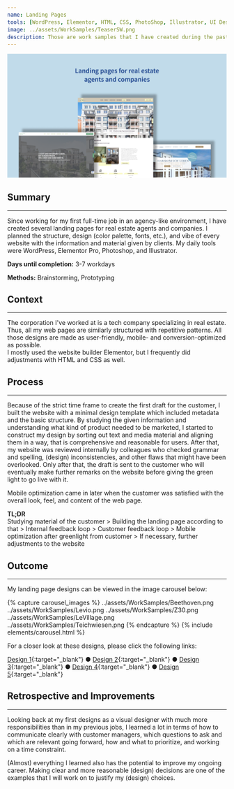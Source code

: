 ```yaml
---
name: Landing Pages
tools: [WordPress, Elementor, HTML, CSS, PhotoShop, Illustrator, UI Design]
image: ../assets/WorkSamples/TeaserSW.png
description: Those are work samples that I have created during the past 6 months
---
```


![Image teaser of landing pages](../assets/WorkSamples/SWork.png)

## Summary
---
Since working for my first full-time job in an agency-like environment, I have created several landing pages for real estate agents and companies. I planned the structure, design (color palette, fonts, etc.), and vibe of every website with the information and material given by clients. My daily tools were WordPress, Elementor Pro, Photoshop, and Illustrator.

**Days until completion:** 3-7 workdays

**Methods:** Brainstorming, Prototyping

## Context
---
The corporation I've worked at is a tech company specializing in real estate. Thus, all my web pages are similarly structured with repetitive patterns. All those designs are made as user-friendly, mobile- and conversion-optimized as possible. <br>
I mostly used the website builder Elementor, but I frequently did adjustments with HTML and CSS as well.

## Process
---
Because of the strict time frame to create the first draft for the customer, I built the website with a minimal design template which included metadata and the basic structure. By studying the given information and understanding what kind of product needed to be marketed, I started to construct my design by sorting out text and media material and aligning them in a way, that is comprehensive and reasonable for users. After that, my website was reviewed internally by colleagues who checked grammar and spelling, (design) inconsistencies, and other flaws that might have been overlooked. Only after that, the draft is sent to the customer who will eventually make further remarks on the website before giving the green light to go live with it. 

Mobile optimization came in later when the customer was satisfied with the overall look, feel, and content of the web page.

**TL;DR** <br>
Studying material of the customer > Building the landing page according to that > Internal feedback loop > Customer feedback loop > Mobile optimization after greenlight from customer > If necessary, further adjustments to the website

## Outcome
---
My landing page designs can be viewed in the image carousel below:

{% capture carousel_images %}
../assets/WorkSamples/Beethoven.png
../assets/WorkSamples/Levio.png
../assets/WorkSamples/Z30.png
../assets/WorkSamples/LeVillage.png
../assets/WorkSamples/Teichwiesen.png
{% endcapture %}
{% include elements/carousel.html %}

For a closer look at these designs, please click the following links:

[Design 1](../assets/WorkSamples/Beethoven.png){:target="_blank"}  ● 
[Design 2](../assets/WorkSamples/Levio.png){:target="_blank"} ● 
[Design 3](../assets/WorkSamples/Z30.png){:target="_blank"} ● 
[Design 4](../assets/WorkSamples/LeVillage.png){:target="_blank"} ● 
[Design 5](../assets/WorkSamples/Teichwiesen.png){:target="_blank"}

## Retrospective and Improvements
---
Looking back at my first designs as a visual designer with much more responsibilities than in my previous jobs, I learned a lot in terms of how to communicate clearly with customer managers, which questions to ask and which are relevant going forward, how and what to prioritize, and working on a time constraint.

(Almost) everything I learned also has the potential to improve my ongoing career. Making clear and more reasonable (design) decisions are one of the examples that I will work on to justify my (design) choices.